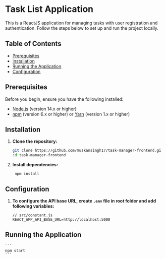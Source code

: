 # Task List Application

This is a ReactJS application for managing tasks with user registration and authentication. Follow the steps below to set up and run the project locally.

## Table of Contents

- [Prerequisites](#prerequisites)
- [Installation](#installation)
- [Running the Application](#running-the-application)
- [Configuration](#configuration)

## Prerequisites

Before you begin, ensure you have the following installed:

- [Node.js](https://nodejs.org/) (version 14.x or higher)
- [npm](https://www.npmjs.com/) (version 6.x or higher) or [Yarn](https://yarnpkg.com/) (version 1.x or higher)

## Installation

1. **Clone the repository:**

   ```sh
   git clone https://github.com/muskansingh17/task-manager-frontend.git
   cd task-manager-frontend
   ```

2. **Install dependencies:**
   ```
    npm install
   ```

## Configuration

1. **To configure the API base URL, create `.env` file in root folder and add following variables:**

    ```
    // src/constant.js
    REACT_APP_API_BASE_URL=http://localhost:5000
    ```

## Running the Application

    ```
    npm start
    ```